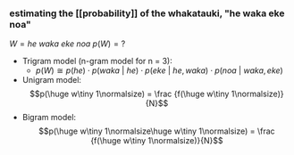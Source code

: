 ### estimating the [[probability]] of the whakatauki, "he waka eke noa"

$W = he\ waka\ eke\ noa$
$p(W) = ?$

- Trigram model (n-gram model for n = 3):
	- $p(W) \cong p(he)\cdot p(waka\ |\ he)\cdot p(eke\ |\ he,waka)\cdot p(noa\ |\ waka,eke)$
- Unigram model: $$p(\huge w\tiny 1\normalsize) = \frac {f(\huge w\tiny 1\normalsize)}{N}$$
- Bigram model: $$p(\huge w\tiny 1\normalsize\huge w\tiny 1\normalsize) = \frac {f(\huge w\tiny 1\normalsize)}{N}$$
